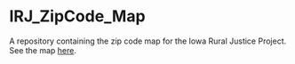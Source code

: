 # IRJ_ZipCode_Map
A repository containing the zip code map for the Iowa Rural Justice Project.
See the map [here](https://jebowe3.github.io/IRJ_ZipCode_Map/).
